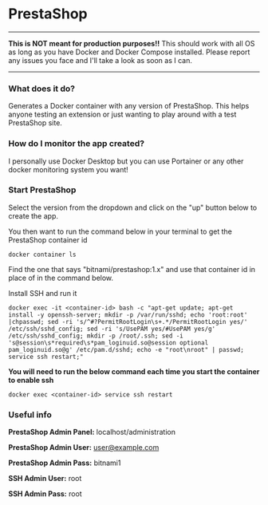 # PrestaShop
------
**This is NOT meant for production purposes!!**
This should work with all OS as long as you have Docker and Docker Compose installed.  Please report any issues you face and I'll take a look as soon as I can.

-------

### What does it do?
Generates a Docker container with any version of PrestaShop. This helps anyone testing an extension or just wanting to play around with a test PrestaShop site.

### How do I monitor the app created?
I personally use Docker Desktop but you can use Portainer or any other docker monitoring system you want!

### Start PrestaShop
Select the version from the dropdown and click on the "up" button below to create the app. 

You then want to run the command below in your terminal to get the PrestaShop container id
```
docker container ls
``` 
Find the one that says "bitnami/prestashop:1.x" and use that container id in place of <container-id> in the command below.

Install SSH and run it
```
docker exec -it <container-id> bash -c "apt-get update; apt-get install -y openssh-server; mkdir -p /var/run/sshd; echo 'root:root' |chpasswd; sed -ri 's/^#?PermitRootLogin\s+.*/PermitRootLogin yes/' /etc/ssh/sshd_config; sed -ri 's/UsePAM yes/#UsePAM yes/g' /etc/ssh/sshd_config; mkdir -p /root/.ssh; sed -i 's@session\s*required\s*pam_loginuid.so@session optional pam_loginuid.so@g' /etc/pam.d/sshd; echo -e "root\nroot" | passwd; service ssh restart;"
```


**You will need to run the below command each time you start the container to enable ssh**
```
docker exec <container-id> service ssh restart
```

### Useful info
**PrestaShop Admin Panel:** localhost/administration

**PrestaShop Admin User:** user@example.com

**PrestaShop Admin Pass:** bitnami1

**SSH Admin User:** root

**SSH Admin Pass:** root
